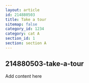 ```yaml
---
layout: article
id: 214880503
title: Take a tour
sitemap: false
category_id: 1234
category: cat A
section_id: 1
section: section A
---
```


## 214880503-take-a-tour

Add content here
